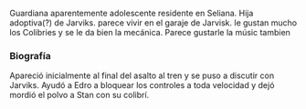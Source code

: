 Guardiana aparentemente adolescente residente en Seliana. Hija adoptiva(?) de Jarviks.
parece vivir en el garaje de Jarvisk. le gustan mucho los Colibries y se le da bien la mecánica. Parece gustarle la músic tambien


### Biografía
Apareció inicialmente al final del asalto al tren y se puso a discutir con Jarviks. Ayudó a Edro a bloquear los controles a toda velocidad y dejó mordió el polvo a Stan con su colibrí.